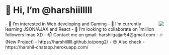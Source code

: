 # 👋 Hi, I’m @harshiilllll
 <img align="right" src="https://media.discordapp.net/attachments/914047870573871134/934318738440880138/mp4_1.gif?width=256&height=256">
- 👀 I’m interested in Web developing and Gaming
- 🌱 I’m currently learning JSON/AJAX and React
- 💞️ I’m looking to collaborate on 1million followers lmao XD
- 📫 Contact me on gmail: harshilgajjar54@gmail.com
- 🔥 (New Project) - https://harshiilllll.github.io/pong2/
- 😉 Also check - https://harshil-chatapp.herokuapp.com/


<!---
harshiilllll/harshiilllll is a ✨ special ✨ repository because its `README.md` (this file) appears on your GitHub profile.
You can click the Preview link to take a look at your changes.
--->

